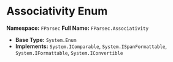 # Associativity Enum

**Namespace:** `FParsec`
**Full Name:** `FParsec.Associativity`
- **Base Type:** `System.Enum`
- **Implements:** `System.IComparable`, `System.ISpanFormattable`, `System.IFormattable`, `System.IConvertible`